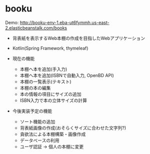 # booku
 
Demo: http://booku-env-1.eba-ut6fymmh.us-east-2.elasticbeanstalk.com/books

- 背表紙を表示するWeb本棚の作成を目指したWebアプリケーション
- Kotlin(Spring Framework, thymeleaf)

- 現在の機能
  - 本棚へ本を追加(手入力)
  - 本棚へ本を追加(ISBNで自動入力, OpenBD API)
  - 本棚の一覧表示(テキスト)
  - 本棚の本の編集
  - 本の情報の項目にサイズの追加
  - ISBN入力で本の立体サイズの計算

- 今後実装予定の機能
  - ソート機能の追加 
  - 背表紙画像の作成(おそらくサイズに合わせた文字列?)
  - 貪欲法による本棚構築・画像作成
  - データベースの利用
  - ユーザ認証 -> 個人の本棚に変更
